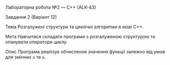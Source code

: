 Лабораторна робота №2 — C++ (ALK-43)

 Завдання 2 (Варіант 12)

 Тема
Розгалужені структури та циклічні алгоритми в мові C++.

 Мета
Навчитися складати програми з розгалуженою структурою та опанувати оператори циклу.

 Опис
Програма реалізує обчислення значення функції залежно від умов для змінних `x` та `a`.  
